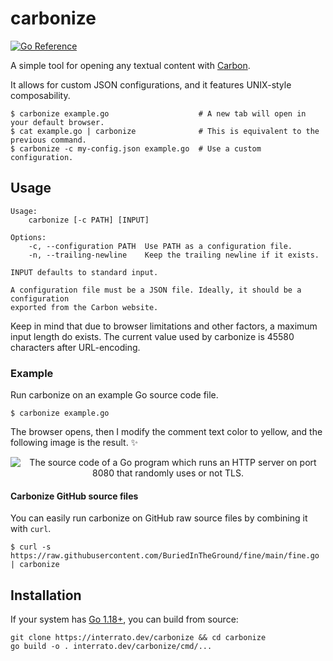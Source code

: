 # carbonize

[![Go Reference](https://pkg.go.dev/badge/interrato.dev/carbonize.svg)](https://pkg.go.dev/interrato.dev/carbonize)

A simple tool for opening any textual content with [Carbon].

It allows for custom JSON configurations, and it features UNIX-style composability.

```
$ carbonize example.go                    # A new tab will open in your default browser.
$ cat example.go | carbonize              # This is equivalent to the previous command.
$ carbonize -c my-config.json example.go  # Use a custom configuration.
```

## Usage

```
Usage:
    carbonize [-c PATH] [INPUT]

Options:
    -c, --configuration PATH  Use PATH as a configuration file.
    -n, --trailing-newline    Keep the trailing newline if it exists.

INPUT defaults to standard input.

A configuration file must be a JSON file. Ideally, it should be a configuration
exported from the Carbon website.
```

Keep in mind that due to browser limitations and other factors, a maximum input length do exists.
The current value used by carbonize is 45580 characters after URL-encoding.

### Example

Run carbonize on an example Go source code file.

```
$ carbonize example.go
```

The browser opens, then I modify the comment text color to yellow, and the following image is the result. ✨

<p align="center">
<img
    alt="The source code of a Go program which runs an HTTP server on port 8080 that randomly uses or not TLS."
    src="https://user-images.githubusercontent.com/26801023/189491857-1b7c864c-28cb-464b-b130-0d903ac72d26.png"
/>
</p>

#### Carbonize GitHub source files

You can easily run carbonize on GitHub raw source files by combining it with `curl`.

```
$ curl -s https://raw.githubusercontent.com/BuriedInTheGround/fine/main/fine.go | carbonize
```

## Installation

<!-- On Windows, Linux, and macOS, you can use [the pre-built binaries]. -->

If your system has [Go 1.18+], you can build from source:

```
git clone https://interrato.dev/carbonize && cd carbonize
go build -o . interrato.dev/carbonize/cmd/...
```

<!-- <table>
    <tr>
        <td>NixOS / Nix</td>
        <td>
            <code>TODO</code>
        </td>
    </tr>
    <tr>
        <td>TODO</td>
        <td>
            <code>TODO</code>
        </td>
    </tr>
</table> -->


<!-- References -->

[Carbon]: https://carbon.now.sh "Carbon official website"
[the pre-built binaries]: https://github.com/BuriedInTheGround/carbonize/releases "GitHub releases page for carbonize"
[Go 1.18+]: https://go.dev/dl "The Go programming language downloads page"
